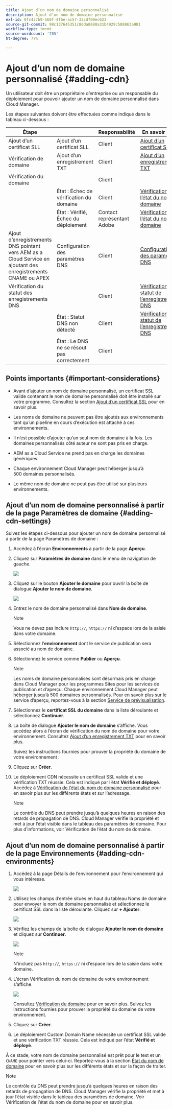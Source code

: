 ```yaml
---
title: Ajout d’un nom de domaine personnalisé
description: Ajout d’un nom de domaine personnalisé
exl-id: 0fc427b9-560f-4f6e-ac57-32cdf09ec623
source-git-commit: 98c137645351c86da8680a31b4929c588863a981
workflow-type: tm+mt
source-wordcount: '785'
ht-degree: 77%

---
```


# Ajout d’un nom de domaine personnalisé {#adding-cdn}

Un utilisateur doit être un propriétaire d’entreprise ou un responsable du déploiement pour pouvoir ajouter un nom de domaine personnalisé dans Cloud Manager.

Les étapes suivantes doivent être effectuées comme indiqué dans le tableau ci-dessous :

| Étape |  | Responsabilité | En savoir plus |
|--- |--- |--- |---|
| Ajout d’un certificat SLL | Ajout d’un certificat SLL | Client | [Ajout d’un certificat SSL](https://experienceleague.adobe.com/docs/experience-manager-cloud-service/implementing/using-cloud-manager/manage-ssl-certificates/add-ssl-certificate.html?lang=en) |
| Vérification de domaine | Ajout d’un enregistrement TXT | Client | [Ajout d’un enregistrement TXT](https://experienceleague.adobe.com/docs/experience-manager-cloud-service/implementing/using-cloud-manager/custom-domain-names/add-text-record.html?lang=en) |
| Vérification du domaine |  | Client |  |
|  | État : Échec de vérification du domaine | Client | [Vérification de l’état du nom de domaine](https://experienceleague.adobe.com/docs/experience-manager-cloud-service/implementing/using-cloud-manager/custom-domain-names/check-domain-name-status.html?lang=en) |
|  | État : Vérifié, Échec du déploiement | Contact représentant Adobe | [Vérification de l’état du nom de domaine](https://experienceleague.adobe.com/docs/experience-manager-cloud-service/implementing/using-cloud-manager/custom-domain-names/check-domain-name-status.html?lang=en) |
| Ajout d’enregistrements DNS pointant vers AEM as a Cloud Service en ajoutant des enregistrements CNAME ou APEX | Configuration des paramètres DNS | Client | [Configuration des paramètres DNS](https://experienceleague.adobe.com/docs/experience-manager-cloud-service/implementing/using-cloud-manager/custom-domain-names/configure-dns-settings.html?lang=en) |
| Vérification du statut des enregistrements DNS |  | Client | [Vérification du statut de l’enregistrement DNS](https://experienceleague.adobe.com/docs/experience-manager-cloud-service/implementing/using-cloud-manager/custom-domain-names/check-dns-record-status.html?lang=en) |
|  | État : Statut DNS non détecté | Client | [Vérification du statut de l’enregistrement DNS](https://experienceleague.adobe.com/docs/experience-manager-cloud-service/implementing/using-cloud-manager/custom-domain-names/check-dns-record-status.html?lang=en) |
|  | État : Le DNS ne se résout pas correctement | Client |  |


## Points importants {#important-considerations}

* Avant d’ajouter un nom de domaine personnalisé, un certificat SSL valide contenant le nom de domaine personnalisé doit être installé sur votre programme. Consultez la section [Ajout d’un certificat SSL](/help/implementing/cloud-manager/managing-ssl-certifications/add-ssl-certificate.md) pour en savoir plus.

* Les noms de domaine ne peuvent pas être ajoutés aux environnements tant qu’un pipeline en cours d’exécution est attaché à ces environnements.

* Il n’est possible d’ajouter qu’un seul nom de domaine à la fois. Les domaines personnalisés côté auteur ne sont pas pris en charge.

* AEM as a Cloud Service ne prend pas en charge les domaines génériques.

* Chaque environnement Cloud Manager peut héberger jusqu’à 500 domaines personnalisés.

* Le même nom de domaine ne peut pas être utilisé sur plusieurs environnements.

## Ajout d’un nom de domaine personnalisé à partir de la page Paramètres de domaine {#adding-cdn-settings}

Suivez les étapes ci-dessous pour ajouter un nom de domaine personnalisé à partir de la page Paramètres de domaine :

1. Accédez à l’écran **Environnements** à partir de la page **Aperçu**.

1. Cliquez sur **Paramètres de domaine** dans le menu de navigation de gauche.

   ![](/help/implementing/cloud-manager/assets/cdn/cdn-create.png)

1. Cliquez sur le bouton **Ajouter le domaine** pour ouvrir la boîte de dialogue **Ajouter le nom de domaine**.

   ![](/help/implementing/cloud-manager/assets/cdn/add-cdn1.png)

1. Entrez le nom de domaine personnalisé dans **Nom de domaine**.

   >[!NOTE]
   >Vous ne devez pas inclure `http://`, `https://` ni d’espace lors de la saisie dans votre domaine.

1. Sélectionnez l’**environnement** dont le service de publication sera associé au nom de domaine.

1. Sélectionnez le service comme **Publier** ou **Aperçu**.

   >[!NOTE]
   >Les noms de domaine personnalisés sont désormais pris en charge dans Cloud Manager pour les programmes Sites pour les services de publication et d’aperçu. Chaque environnement Cloud Manager peut héberger jusqu’à 500 domaines personnalisés. Pour en savoir plus sur le service d’aperçu, reportez-vous à la section [Service de prévisualisation](/help/implementing/cloud-manager/manage-environments.md#preview-service).

1. Sélectionnez le **certificat SSL du domaine** dans la liste déroulante et sélectionnez **Continuer**.

1. La boîte de dialogue **Ajouter le nom de domaine** s’affiche. Vous accédez alors à l’écran de vérification du nom de domaine pour votre environnement. Consultez [Ajout d’un enregistrement TXT](/help/implementing/cloud-manager/custom-domain-names/add-text-record.md) pour en savoir plus.

   Suivez les instructions fournies pour prouver la propriété du domaine de votre environnement :

1. Cliquez sur **Créer**.
1. Le déploiement CDN nécessite un certificat SSL valide et une vérification TXT réussie. Cela est indiqué par l’état **Vérifié et déployé**.
Accédez à [Vérification de l’état du nom de domaine personnalisé](/help/implementing/cloud-manager/custom-domain-names/check-domain-name-status.md) pour en savoir plus sur les différents états et sur l’adressage.

   >[!NOTE]
   >Le contrôle du DNS peut prendre jusqu’à quelques heures en raison des retards de propagation de DNS. Cloud Manager vérifie la propriété et met à jour l’état visible dans le tableau des paramètres de domaine. Pour plus d’informations, voir Vérification de l’état du nom de domaine.

## Ajout d’un nom de domaine personnalisé à partir de la page Environnements {#adding-cdn-environments}

1. Accédez à la page Détails de l’environnement pour l’environnement qui vous intéresse.

   ![](/help/implementing/cloud-manager/assets/cdn/cdn-create4.png)

1. Utilisez les champs d’entrée situés en haut du tableau Noms de domaine pour envoyer le nom de domaine personnalisé et sélectionnez le certificat SSL dans la liste déroulante. Cliquez sur **+ Ajouter**.

   ![](/help/implementing/cloud-manager/assets/cdn/cdn-create3.png)

1. Vérifiez les champs de la boîte de dialogue **Ajouter le nom de domaine** et cliquez sur **Continuer**.

   ![](/help/implementing/cloud-manager/assets/cdn/cdn-create5.png)

   >[!NOTE]
   >N’incluez pas `http://`, `https://` ni d’espace lors de la saisie dans votre domaine.

1. L’écran Vérification du nom de domaine de votre environnement s’affiche.

   ![](/help/implementing/cloud-manager/assets/cdn/cdn-create6.png)

   Consultez [Vérification du domaine](/help/implementing/cloud-manager/custom-domain-names/add-text-record.md) pour en savoir plus. Suivez les instructions fournies pour prouver la propriété du domaine de votre environnement.

1. Cliquez sur **Créer**.

1. Le déploiement Custom Domain Name nécessite un certificat SSL valide et une vérification TXT réussie. Cela est indiqué par l’état **Vérifié et déployé**.

À ce stade, votre nom de domaine personnalisé est prêt pour le test et un `CNAME` pour pointer vers celui-ci. Reportez-vous à la section [État du nom de domaine](/help/implementing/cloud-manager/custom-domain-names/check-domain-name-status.md) pour en savoir plus sur les différents états et sur la façon de traiter.

>[!NOTE]
>Le contrôle du DNS peut prendre jusqu’à quelques heures en raison des retards de propagation de DNS. Cloud Manager vérifie la propriété et met à jour l’état visible dans le tableau des paramètres de domaine. Voir Vérification de l’état du nom de domaine pour en savoir plus.
